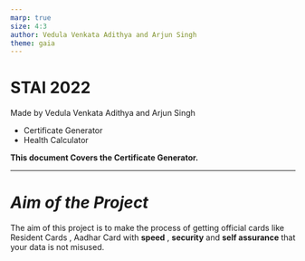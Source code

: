 ```yaml
---
marp: true
size: 4:3
author: Vedula Venkata Adithya and Arjun Singh
theme: gaia
---
```


# STAI 2022

Made by Vedula Venkata Adithya and Arjun Singh

- Certificate Generator
- Health Calculator

**This document Covers the Certificate Generator.**

---
<!-- Page 2 -->
# _Aim of the Project_
The aim of this project is to make the process of getting official cards like Resident Cards , Aadhar Card with **speed** , **security** and **self assurance** that your data is not misused. 


